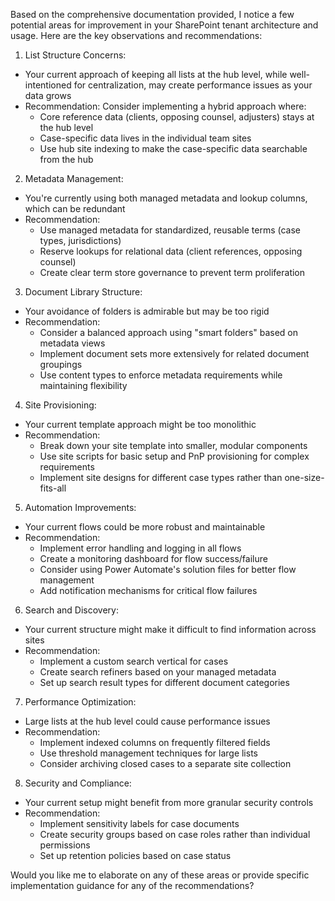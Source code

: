 Based on the comprehensive documentation provided, I notice a few potential areas for improvement in your SharePoint tenant architecture and usage. Here are the key observations and recommendations:

1. List Structure Concerns:
- Your current approach of keeping all lists at the hub level, while well-intentioned for centralization, may create performance issues as your data grows
- Recommendation: Consider implementing a hybrid approach where:
  - Core reference data (clients, opposing counsel, adjusters) stays at the hub level
  - Case-specific data lives in the individual team sites
  - Use hub site indexing to make the case-specific data searchable from the hub

2. Metadata Management:
- You're currently using both managed metadata and lookup columns, which can be redundant
- Recommendation:
  - Use managed metadata for standardized, reusable terms (case types, jurisdictions)
  - Reserve lookups for relational data (client references, opposing counsel)
  - Create clear term store governance to prevent term proliferation

3. Document Library Structure:
- Your avoidance of folders is admirable but may be too rigid
- Recommendation:
  - Consider a balanced approach using "smart folders" based on metadata views
  - Implement document sets more extensively for related document groupings
  - Use content types to enforce metadata requirements while maintaining flexibility

4. Site Provisioning:
- Your current template approach might be too monolithic
- Recommendation:
  - Break down your site template into smaller, modular components
  - Use site scripts for basic setup and PnP provisioning for complex requirements
  - Implement site designs for different case types rather than one-size-fits-all

5. Automation Improvements:
- Your current flows could be more robust and maintainable
- Recommendation:
  - Implement error handling and logging in all flows
  - Create a monitoring dashboard for flow success/failure
  - Consider using Power Automate's solution files for better flow management
  - Add notification mechanisms for critical flow failures

6. Search and Discovery:
- Your current structure might make it difficult to find information across sites
- Recommendation:
  - Implement a custom search vertical for cases
  - Create search refiners based on your managed metadata
  - Set up search result types for different document categories

7. Performance Optimization:
- Large lists at the hub level could cause performance issues
- Recommendation:
  - Implement indexed columns on frequently filtered fields
  - Use threshold management techniques for large lists
  - Consider archiving closed cases to a separate site collection

8. Security and Compliance:
- Your current setup might benefit from more granular security controls
- Recommendation:
  - Implement sensitivity labels for case documents
  - Create security groups based on case roles rather than individual permissions
  - Set up retention policies based on case status

Would you like me to elaborate on any of these areas or provide specific implementation guidance for any of the recommendations?
